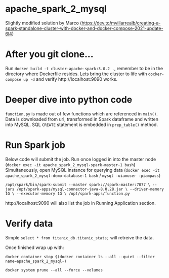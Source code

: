 # apache_spark_2_mysql

Slightly modified solution by Marco (https://dev.to/mvillarrealb/creating-a-spark-standalone-cluster-with-docker-and-docker-compose-2021-update-6l4)

# After you git clone...
Run `docker build -t cluster-apache-spark:3.0.2 .`, remember to be in the directory where Dockerfile resides.
Lets bring the cluster to life with `docker-compose up -d` and verify http://localhost:9090 works.

# Deeper dive into python code
`function.py` is made out of few functions which are referenced in `main()`. Data is downloaded from url, transformed in Spark dataframe and written into MySQL.
SQL `CREATE` statement is embedded in `prep_table()` method.

# Run Spark job
Below code will submit the job. Run once logged in into the master node (`docker exec -it apache_spark_2_mysql-spark-master-1 bash`)
Simultaneously, open MySQL instance for querying data (`docker exec -it apache_spark_2_mysql-demo-database-1 bash` / `mysql -uiamuser -piampass`)

`/opt/spark/bin/spark-submit --master spark://spark-master:7077 \
--jars /opt/spark-apps/mysql-connector-java-8.0.28.jar \
--driver-memory 1G \
--executor-memory 1G \
/opt/spark-apps/function.py`

http://localhost:9090 will also list the job in Running Application section.

# Verify data
Simple `select * from titanic_db.titanic_stats;` will retreive the data.

Once finished wrap up with:

`docker container stop $(docker container ls --all --quiet --filter name=apache_spark_2_mysql-)`

`docker system prune --all --force --volumes`

